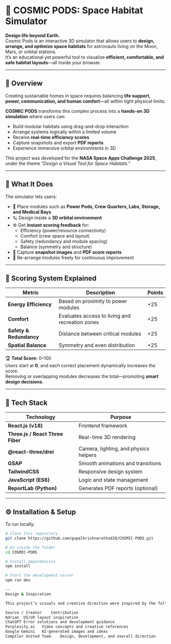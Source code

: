 # 🚀 COSMIC PODS: Space Habitat Simulator

**Design life beyond Earth.**  
Cosmic Pods is an interactive 3D simulator that allows users to **design, arrange, and optimize space habitats** for astronauts living on the Moon, Mars, or orbital stations.  
It’s an educational yet powerful tool to visualize **efficient, comfortable, and safe habitat layouts**—all inside your browser.

---

## 🌌 Overview

Creating sustainable homes in space requires balancing **life support, power, communication, and human comfort**—all within tight physical limits.

**COSMIC PODS** transforms this complex process into a **hands-on 3D simulation** where users can:
- Build modular habitats using drag-and-drop interaction  
- Arrange systems logically within a limited volume  
- Receive **real-time efficiency scores**  
- Capture snapshots and export **PDF reports**  
- Experience immersive orbital environments in 3D  

This project was developed for the **NASA Space Apps Challenge 2025**, under the theme *"Design a Visual Tool for Space Habitats."*

---

## 🧠 What It Does

The simulator lets users:
- 🧩 Place modules such as **Power Pods, Crew Quarters, Labs, Storage, and Medical Bays**
- 🪐 Design inside a **3D orbital environment**
- ⚙️ Get **instant scoring feedback** for:
  - Efficiency (power/resource connectivity)
  - Comfort (crew space and layout)
  - Safety (redundancy and module spacing)
  - Balance (symmetry and structure)
- 📸 Capture **snapshot images** and **PDF score reports**
- 🔄 Re-arrange modules freely for continuous improvement

---

## 🧩 Scoring System Explained

| Metric | Description | Points |
|---------|--------------|--------|
| **Energy Efficiency** | Based on proximity to power modules | +25 |
| **Comfort** | Evaluates access to living and recreation zones | +25 |
| **Safety & Redundancy** | Distance between critical modules | +25 |
| **Spatial Balance** | Symmetry and even distribution | +25 |

🏆 **Total Score:** 0–100  
Users start at **0**, and each correct placement dynamically increases the score.  
Removing or overlapping modules decreases the total—promoting **smart design decisions**.

---

## 🧭 Tech Stack

| Technology | Purpose |
|-------------|----------|
| **React.js (v18)** | Frontend framework |
| **Three.js / React Three Fiber** | Real-time 3D rendering |
| **@react-three/drei** | Camera, lighting, and physics helpers |
| **GSAP** | Smooth animations and transitions |
| **TailwindCSS** | Responsive design system |
| **JavaScript (ES6)** | Logic and state management |
| **ReportLab (Python)** | Generates PDF reports (optional) |

---

## ⚙️ Installation & Setup

To run locally:

```bash
# Clone this repository
git clone https://github.com/gopalkrishnarathod20/COSMIC-PODS.git

# Go inside the folder
cd COSMIC-PODS

# Install dependencies
npm install

# Start the development server
npm run dev

--
Design & Inspiration

This project’s visuals and creative direction were inspired by the following amazing sources and creators:

Source / Creator	Contribution
Adrian	UI/UX layout inspiration
ChatGPT	Error solutions and development guidance
Perplexity.ai	Video concepts and creative references
Google Gemini	AI-generated images and ideas
Compiler United Team	Design, development, and overall direction


